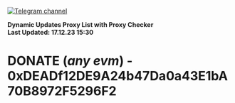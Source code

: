 [![Telegram channel](https://img.shields.io/endpoint?url=https://runkit.io/damiankrawczyk/telegram-badge/branches/master?url=https://t.me/n4z4v0d)](https://t.me/n4z4v0d) 

**Dynamic Updates Proxy List with Proxy Checker**  
**Last Updated: 17.12.23 15:30**

# DONATE (_any evm_) - 0xDEADf12DE9A24b47Da0a43E1bA70B8972F5296F2

